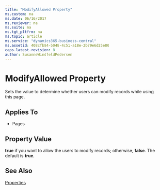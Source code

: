 ```yaml
---
title: "ModifyAllowed Property"
ms.custom: na
ms.date: 06/16/2017
ms.reviewer: na
ms.suite: na
ms.tgt_pltfrm: na
ms.topic: article
ms.service: "dynamics365-business-central"
ms.assetid: 408cfb84-b048-4c51-a18e-2b79e6d25e80
caps.latest.revision: 8
author: SusanneWindfeldPedersen
---
```


 

# ModifyAllowed Property
Sets the value to determine whether users can modify records while using this page.  
  
## Applies To  
  
-   Pages  
  
## Property Value  
 **true** if you want to allow the users to modify records; otherwise, **false**. The default is **true**.  
  
## See Also  
 [Properties](devenv-properties.md)